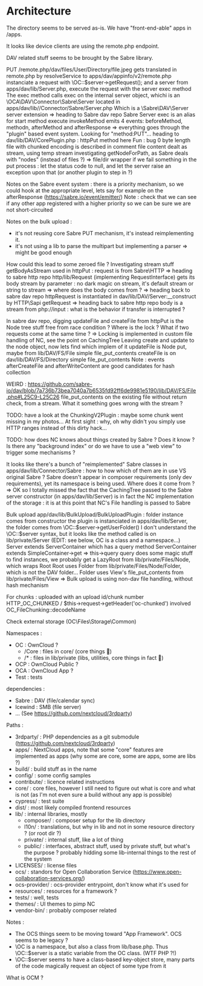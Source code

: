 # Architecture

The directory seems to be served as-is.
We have "front-end-able" apps in /apps.

It looks like device clients are using the remote.php endpoint.

DAV related stuff seems to be brought by the Sabre library.

PUT /remote.php/dav/files/User/Directory/file.jpeg
gets translated in remote.php by resolveService to apps/dav/appinfo/v2/remote.php
instanciate a request with \OC::$server->getRequest(); and a server from apps/dav/lib/Server.php, execute the request with the server exec method
The exec method calls exec on the internal server object, whichi is an \OCA\DAV\Connector\Sabre\Server located in apps/dav/lib//Connector/Sabre/Server.php
Which is a \Sabre\DAV\Server server extension
=> heading to Sabre dav repo
Sabre Server exec is an alias for start method
execute invokeMethod
emits 4 events: beforeMethod, methodn, afterMethod and afterResponse
=> everything goes through the "plugin" based event system. Looking for "method:PUT"...
heading to dav/lib/DAV/CorePlugin.php : httpPut method here
Fun : bug 0 byte length file with chunked encoding is described in comment
file content dealt as stream, using temp stream
investigating getNodeForPath, as Sabre deals with "nodes" (instead of files ?) => file/dir wrapper
if we fail something in the put process : let the status code to null, and let the server raise an exception upon that (or another plugin to step in ?)

Notes on the Sabre event system : there is a priority mechanism, so we could hook at the appropriate level, lets say for example on the afterResponse (https://sabre.io/event/emitter/)
Note : check that we can see if any other app registered with a higher priority so we can be sure we are not short-circuited

Notes on the bulk upload :
- it's not reusing core Sabre PUT mechanism, it's instead reimplementing it.
- it's not using a lib to parse the multipart but implementing a parser
=> might be good enough

How could this lead to some zeroed file ? Investigating stream stuff
getBodyAsStream used in httpPut : request is from Sabre\HTTP
=> heading to sabre http repo
http/lib/Request (implementing RequestInterface) gets its body stream by parameter : no dark magic on stream, it's default stream or string to stream => where does the body comes from ?
=> heading back to sabre dav repo
httpRequest is instantiated in dav/lib/DAV/Server:__construct by HTTP\Sapi getRequest
=> heading back to sabre http repo
body is a stream from php://input : what is the behavior if transfer is interrupted ?

In sabre dav repo, digging updateFile and createFile from httpPut
is the Node tree stuff free from race condition ? Where is the lock ? What if two requests come at the same time ?
=> Locking is implemented in custom file handling of NC, see the point on CachingTree
Leaving create and update to the node object, now lets find which implem of it
updateFile is Node put, maybe from lib/DAV/FS/File
simple file_put_contents
createFile is on dav/lib/DAV/FS/Directory
simple file_put_contents
Note : events afterCreateFile and afterWriteContent are good candidates for hash collection

WEIRD : https://github.com/sabre-io/dav/blob/7a736b73bea7040a7b6535fd92ff6de9981e5190/lib/DAV/FS/File.php#L25C9-L25C26 file_put_contents on the existing file without return check, from a stream. What it something goes wrong with the stream ?

TODO: have a look at the ChunkingV2Plugin : maybe some chunk went missing in my photos...
At first sight : why, oh why didn't you simply use HTTP ranges instead of this dirty hack...

TODO: how does NC knows about things created by Sabre ? Does it know ? Is there any "background index" or do we have to use a "web view" to trigger some mechanisms ?

It looks like there's a bunch of "reimplemented" Sabre classes in apps/dav/lib/Connector/Sabre : how to how which of them are in use VS original Sabre ?
Sabre doesn't appear in composer requirements (only dev requirements), yet its namespace is being used. Where does it come from ?
=> OK so I totally missed the fact that the CachingTree passed to the Sabre server constructor (in apps/dav/lib/Server) is in fact the NC implementation of the storage : it is at this point that NC's File handling is passed to Sabre

Bulk upload app/dav/lib/BulkUpload/BulkUploadPlugin : folder instance comes from constructor
the plugin is instanciated in apps/dav/lib/Server, the folder comes from \OC::$server->getUserFolder()
I don't understand the \OC::$server syntax, but it looks like the method called is on lib/private/Server (EDIT: see below, OC is a class and a namespace...)
Server extends ServerContainer which has a query method
ServerContainer extends SimpleContainer->get => this->query
query does some magic stuff to find instances, we probably get a LazyRoot from lib/private/Files/Node, which wraps Root
Root uses Folder from lib/private/Files/Node/Folder, which is not the DAV folder...
Folder uses View's file_put_contents from lib/private/Files/View
=> Bulk upload is using non-dav file handling, without hash mechanism

For chunks : uploaded with an upload id/chunk number
HTTP_OC_CHUNKED / $this->request->getHeader('oc-chunked') involved
OC_FileChunking::decodeName

Check external storage (OC\Files\Storage\Common)

Namespaces :
- OC : OwnCloud ?
    - /Core : files in core/ (core things :shrug:)
    - /* : files in lib/private (libs, utilities, core things in fact :shrug:)
- OCP : OwnCloud Public ?
- OCA : OwnCloud App ?
- Test : tests

dependencies :
- Sabre : DAV (file/calendar sync)
- Icewind : SMB (file server)
- ... (See https://github.com/nextcloud/3rdparty)


Paths :
- 3rdparty/ : PHP dependencies as a git submodule (https://github.com/nextcloud/3rdparty)
- apps/ : NextCloud apps, note that some "core" features are implemented as apps (why some are core, some are apps, some are libs ?)
- build/ : build stuff as in the name
- config/ : some config samples
- contribute/ : licence related instructions
- core/ : core files, however I still need to figure out what is core and what is not (as I'm not even sure a build without any app is possible)
- cypress/ : test suite
- dist/ : most likely compiled frontend resources
- lib/ : internal libraries, mostly
    - composer/ : composer setup for the lib directory
    - l10n/ : translations, but why in lib and not in some resource directory ? (or root dir ?)
    - private/ : internal stuff, like a lot of thing
    - public/ : interfaces, abstract stuff, used by private stuff, but what's the purpose ? probably hidding some lib-internal things to the rest of the system
- LICENSES/ : license files
- ocs/ : standors for Open Collaboration Service (https://www.open-collaboration-services.org/)
- ocs-provider/ : ocs-provider entrypoint, don't know what it's used for
- resources/ : resources for a framework ?
- tests/ : well, tests
- themes/ : UI themes to pimp NC
- vendor-bin/ : probably composer related

Notes :
- The OCS things seem to be moving toward "App Framework". OCS seems to be legacy ?
- \OC is a namespace, but also a class from lib/base.php. Thus \OC::$server is a static variable from the OC class. (WTF PHP ?!)
- \OC::$server seems to have a class-based key-object store, many parts of the code magically request an object of some type from it

What is OCM ?
